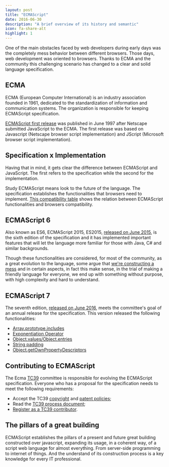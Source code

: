 ```yaml
---
layout: post
title: "ECMAScript"
date: 2016-06-30
description: "A brief overview of its history and semantic"
icon: fa-share-alt
highlight: 1
---
```


One of the main obstacles faced by web developers during early days was the completely mess behavior between different browsers. Those days, web development was oriented to browsers. Thanks to ECMA and the community this challenging scenario has changed to a clear and solid language specification.

## ECMA
ECMA (European Computer International) is an industry association founded in 1961, dedicated to the standardization of information and communication systems. The organization is responsible for keeping ECMAScript specification.

[ECMAScript first release](http://www.ecma-international.org/publications/files/ECMA-ST-ARCH/ECMA-262,%201st%20edition,%20June%201997.pdf) was published in June 1997 after Netscape submitted JavaScript to the ECMA. The first release was based on Javascript (Netscape browser script implementation) and JScript (Microsoft browser script implementation).

## Specification x Implementation
Having that in mind, it gets clear the difference between ECMAScript and JavaScript. The first refers to the specification while the second for the implementation.

Study ECMAScript means look to the future of the language. The specification establishes the functionalities that browsers need to implement. [This compatibility table](http://kangax.github.io/compat-table/es6/)  shows the relation between ECMAScript functionalities and browsers compatibility.

## ECMAScript 6
Also known as ES6, ECMAScript 2015, ES2015, [released on June 2015](http://www.ecma-international.org/ecma-262/6.0/ECMA-262.pdf), is the sixth edition of the specification and it has implemented important features that will let the language more familiar for those with Java, C# and similar backgrounds.

Though these functionalities are considered, for most of the community, as a great evolution to the language, some argue that  [we're constructing a mess](https://medium.com/javascript-scene/the-two-pillars-of-javascript-ee6f3281e7f3#.8ufnvhjle) and in certain aspects, in fact this make sense, in the trial of making a friendly language for everyone, we end up with something without purpose, with high complexity and hard to understand.

## ECMAScript 7
The seventh edition, [released on June 2016](http://www.ecma-international.org/publications/files/ECMA-ST/Ecma-262.pdf), meets the committee's goal of an annual release for the specification. This version released the following functionalities:

* [Array.prototype.includes](https://github.com/tc39/Array.prototype.includes/)
* [Exponentiation Operator](https://github.com/rwaldron/exponentiation-operator)
* [Object.values/Object.entries](https://github.com/tc39/proposal-object-values-entries)
* [String padding](https://github.com/tc39/proposal-string-pad-start-end)
* [Object.getOwnPropertyDescriptors](https://github.com/ljharb/proposal-object-getownpropertydescriptors)

## Contributing to ECMAScript
The Ecma [TC39](http://www.ecma-international.org/memento/TC39.htm) committee is responsible for evolving the ECMAScript specification. Everyone who has a proposal for the specification needs to meet the following requirements:

* Accept the TC39 [copyright](http://www.ecma-international.org/memento/Policies/Ecma_Policy_on_Submission_Inclusion_and_Licensing_of_Software.htm) and [patent policies](http://www.ecma-international.org/memento/Policies/Ecma_Royalty-Free_Patent_Policy_Extension_Option.htm);
* Read the [TC39 process document](https://tc39.github.io/process-document/);
* [Register as a TC39 contributor](http://www.ecma-international.org/memento/register_TC39_Royalty_Free_Task_Group.php).

## The pillars of a great building
ECMAScript establishes the pillars of a present and future great building constructed over javascript, expanding its usage, in a coherent way, of a script web language for almost everything. From server-side programming to internet of things. And the understand of its construction process is a key knowledge for every IT professional.